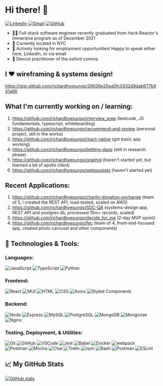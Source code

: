 # Hi there! 👋

[![LinkedIn](https://img.shields.io/badge/linkedin%20-%230077B5.svg?&style=flat-square&logo=linkedin&logoColor=white)](https://www.linkedin.com/in/richardhyesungo)
[![Gmail](https://img.shields.io/badge/Gmail%20-D14836?style=flat-square&logo=gmail&logoColor=white)](mailto:orichh@gmail.com)
[![GitHub](https://img.shields.io/badge/richardhyesungo%20-%23121011.svg?&style=flat-square&logo=github&logoColor=white&link=https://github.com/richardhyesungo)](https://github.com/richardhyesungo)

- 👨‍💻 Full-stack software engineer recently graduated from Hack Reactor's immersive program as of December 2021
- 📍 Currently located in NYC
- 💼 Actively looking for employment opportunities! Happy to speak either here, LinkedIn, or via email
- 📝 Devout practitioner of the oxford comma

## I ❤️ wireframing & systems design!
https://gist.github.com/richardhyesungo/29039e25ea0fc0332d9dab677b941a66

## What I'm currently working on / learning:
  1. https://github.com/richardhyesungo/interview_prep (leetcode, JS fundamentals, typescript, whiteboarding)
  2. https://github.com/richardhyesungo/recommend-and-review (personal project, still in the works)
  3. https://github.com/richardhyesungo/react-native (got basic app working)
  4. https://github.com/richardhyesungo/betting-dapp (still in research phase)
  5. https://github.com/richardhyesungo/graphql (haven't started yet, but learned a bit of apollo client)
  6. https://github.com/richardhyesungo/websockets (haven't started yet)
 
## Recent Applications:
  1. https://github.com/richardhyesungo/charity-donation-exchange (team of 5, I created the REST API, load-tested, scaled on AWS)
  2. https://github.com/richardhyesungo/SDC-QA (systems-design app, REST API and postgres db, processed 15m+ records, scaled)
  3. https://github.com/richardhyesungo/decide_for_me (2-day MVP sprint)
  4. https://github.com/richardhyesungo/fec (team of 4, front-end-focused app, created photo carousel and other components)

## 🔧 Technologies & Tools:

### **Languages:**

![JavaScript](https://img.shields.io/badge/JavaScript%20-%23323330.svg?&style=flat-square&logo=javascript&logoColor=%23F7DF1E)
![TypeScript](https://img.shields.io/badge/typescript-%23007ACC.svg?style=flat-square&logo=typescript&logoColor=white)
![Python](https://img.shields.io/badge/python-3670A0?style=flat-square&logo=python&logoColor=ffdd54)

### **Frontend:**

![React](https://img.shields.io/badge/React%20-%2320232a.svg?&style=flat-square&logo=react&logoColor=%2361DAFB)
![MUI](https://img.shields.io/badge/MUI-%230081CB.svg?style=flat-square&logo=material-ui&logoColor=white)
![HTML](https://img.shields.io/badge/HTML5%20-%23E34F26.svg?&style=flat-square&logo=html5&logoColor=white)
![CSS](https://img.shields.io/badge/CSS3%20-%231572B6.svg?&style=flat-square&logo=css3&logoColor=white)
![Axios](https://img.shields.io/badge/-Axios-blueviolet)
![Styled Components](https://img.shields.io/badge/styled--components-DB7093?style=flat-square&logo=styled-components&logoColor=white)

### **Backend:**

![Node](https://img.shields.io/badge/node.js%20-%2343853D.svg?&style=flat-square&logo=node.js&logoColor=white)
![Express](https://img.shields.io/badge/Express%20-%23404d59.svg?&style=flat-square)
![MySQL](https://img.shields.io/badge/MySQL%20-%2300f.svg?&style=flat-square&logo=mysql&logoColor=white)
![PostgreSQL](https://img.shields.io/badge/PostgreSQL%20-%232187B6.svg?&style=flat-square&logo=postgreSQL&logoColor=white)
![MongoDB](https://img.shields.io/badge/MongoDB%20-%234ea94b.svg?&style=flat-square&logo=mongodb&logoColor=white)
![Mongoose](https://img.shields.io/badge/Mongoose%20-%23880000.svg?&style=flat-square&logo=mongoose)
![Nginx](https://img.shields.io/badge/nginx-%23009639.svg?style=flat-square&logo=nginx&logoColor=white)

### **Testing, Deployment, & Utilities:**

![Git](https://img.shields.io/badge/Git%20-%23F05033.svg?&style=flat-square&logo=git&logoColor=white)
![GitHub](https://img.shields.io/badge/github-%23121011.svg?style=flat-square&logo=github&logoColor=white)
![VSCode](https://img.shields.io/badge/VS%20Code%20-%23007ACC.svg?&style=flat-square&logo=visual-studio-code&logoColor=white)
![Jest](https://img.shields.io/badge/-jest-%23C21325?style=flat-square&logo=jest&logoColor=white)
![Babel](https://img.shields.io/badge/Babel%20-F9DC3e?style=flat-square&logo=babel&logoColor=black)
![Docker](https://img.shields.io/badge/docker-%230db7ed.svg?style=flat-square&logo=docker&logoColor=white)
![webpack](https://img.shields.io/badge/webpack%20-%238DD6F9.svg?&style=flat-square&logo=webpack&logoColor=black)
![Postman](https://img.shields.io/badge/Postman%20-FF6C37?style=flat-square&logo=postman&logoColor=red)
![Mocha](https://img.shields.io/badge/-mocha%20-%238D6748?&style=flat-square&logo=mocha&logoColor=white)
![Chai](https://img.shields.io/badge/Chai%20-%23F6ECD4.svg?&style=flat-square)
![Trello](https://img.shields.io/badge/Trello%20-%23026AA7.svg?&style=flat-square&logo=Trello&logoColor=white)
![npm](https://img.shields.io/badge/npm%20-%23CB3837.svg?&style=flat-square&logo=npm&logoColor=black)
![Bash](https://img.shields.io/badge/bash%20-%2349A124.svg?&style=flat-square&logo=gnu-bash&logoColor=black)
![Postman](https://img.shields.io/badge/Postman-FF6C37?style=flat-square&logo=postman&logoColor=white)
![ESLint](https://img.shields.io/badge/ESLint-4B3263?style=flat-square&logo=eslint&logoColor=white)

## 📈 My GitHub Stats

[![GitHub stats](https://github-readme-stats.vercel.app/api?username=richardhyesungo&count_private=true)](https://github.com/anuraghazra/github-readme-stats)
